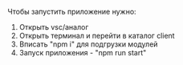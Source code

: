 Чтобы запустить приложение нужно:
1. Открыть vsc/аналог
2. Открыть терминал и перейти в каталог client
3. Вписать "npm i" для подгрузки модулей
4. Запуск приложения - "npm run start"